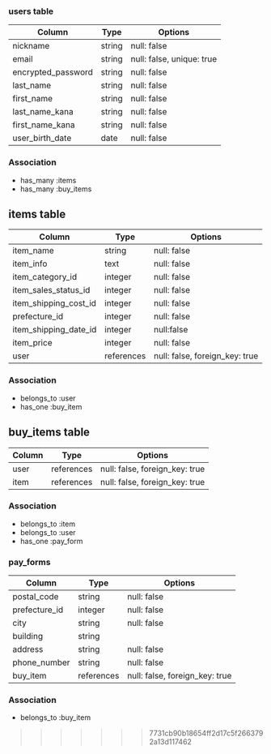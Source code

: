 ### users table

| Column                         | Type                | Options                   |
|--------------------------------|---------------------|---------------------------|
|nickname                        | string              | null: false               |
|email                           | string              | null: false, unique: true |
|encrypted_password              | string              | null: false               |
|last_name                       | string              | null: false               |
|first_name                      | string              | null: false               |
|last_name_kana                  | string              | null: false               |
|first_name_kana                 | string              | null: false               |
|user_birth_date                 | date                | null: false               |

### Association
* has_many :items
* has_many :buy_items

## items table
| Column                              | Type       | Options                        |
|-------------------------------------|------------|--------------------------------|
|item_name                            | string     | null: false                    |
|item_info                            | text       | null: false                    |
|item_category_id                     | integer    | null: false                    |
|item_sales_status_id                 | integer    | null: false                    |
|item_shipping_cost_id          | integer    | null: false                    |
|prefecture_id                        | integer    | null: false                    |
|item_shipping_date_id           | integer    | null:false                     |
|item_price                           | integer    | null: false                    |
|user                                 | references | null: false, foreign_key: true |

### Association
- belongs_to :user
- has_one :buy_item

## buy_items table
| Column                 | Type       | Options                       |
|------------------------|------------|-------------------------------|
|user                   | references | null: false, foreign_key: true |
|item                   | references | null: false, foreign_key: true |

### Association
- belongs_to :item
- belongs_to :user
- has_one :pay_form

### pay_forms
| Column      | Type       | Options                                     |
|-------------|------------|---------------------------------------------|
|postal_code  | string     | null: false                                 |
|prefecture_id| integer    | null: false                                 |
|city         | string     | null: false                                 |
|building     | string     |                                             |
|address      | string     | null: false                                 |
|phone_number | string     | null: false                                 |
|buy_item     | references | null: false, foreign_key: true              |

### Association
- belongs_to :buy_item
>>>>>>> 7731cb90b18654ff2d17c5f2663792a13d117462

